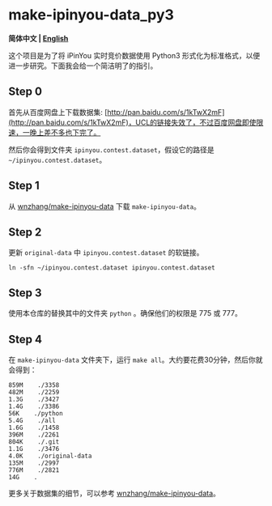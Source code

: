 # make-ipinyou-data_py3

**简体中文 | [English](README.md)**

这个项目是为了将 iPinYou 实时竞价数据使用 Python3 形式化为标准格式，以便进一步研究。下面我会给一个简洁明了的指引。

## Step 0

首先从百度网盘上下载数据集: [http://pan.baidu.com/s/1kTwX2mF](http://pan.baidu.com/s/1kTwX2mF)，UCL的链接失效了，不过百度网盘即使限速，一晚上差不多也下完了。

然后你会得到文件夹 `ipinyou.contest.dataset`，假设它的路径是  `~/ipinyou.contest.dataset`。

## Step 1

从 [wnzhang/make-ipinyou-data](https://github.com/wnzhang/make-ipinyou-data) 下载 `make-ipinyou-data`。

## Step 2

更新 `original-data` 中 `ipinyou.contest.dataset` 的软链接。

```shell
ln -sfn ~/ipinyou.contest.dataset ipinyou.contest.dataset
```

## Step 3

使用本仓库的替换其中的文件夹 `python` 。确保他们的权限是 775 或 777。

## Step 4

在 `make-ipinyou-data` 文件夹下，运行 `make all`。大约要花费30分钟，然后你就会得到：

```shell
859M    ./3358
482M    ./2259
1.3G    ./3427
1.4G    ./3386
56K    ./python
5.4G    ./all
1.6G    ./1458
396M    ./2261
804K    ./.git
1.1G    ./3476
4.0K    ./original-data
135M    ./2997
776M    ./2821
14G    .
```

更多关于数据集的细节，可以参考 [wnzhang/make-ipinyou-data](https://github.com/wnzhang/make-ipinyou-data)。